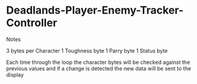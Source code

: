 # Deadlands-Player-Enemy-Tracker-Controller

Notes

3 bytes per Character
  1 Toughness byte
  1 Parry byte
  1 Status byte

Each time through the loop the character bytes will be checked against the
previous values and if a change is detected the new data will be sent to the
display
